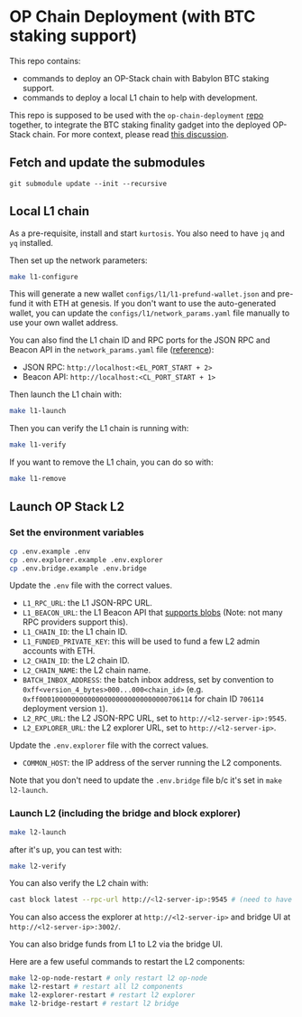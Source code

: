 # OP Chain Deployment (with BTC staking support)

This repo contains:

- commands to deploy an OP-Stack chain with Babylon BTC staking support.
- commands to deploy a local L1 chain to help with development.

This repo is supposed to be used with the `op-chain-deployment` [repo](https://github.com/Snapchain/op-chain-deployment) together, to integrate the BTC staking finality gadget into the deployed OP-Stack chain. For more context, please read [this discussion](https://github.com/ethereum-optimism/specs/discussions/218).

## Fetch and update the submodules

```
git submodule update --init --recursive
```

## Local L1 chain

As a pre-requisite, install and start `kurtosis`. You also need to have `jq` and `yq` installed.

Then set up the network parameters:

```bash
make l1-configure
```

This will generate a new wallet `configs/l1/l1-prefund-wallet.json` and pre-fund it with ETH at genesis. If you don't want to use the auto-generated wallet, you can update the `configs/l1/network_params.yaml` file manually to use your own wallet address.

You can also find the L1 chain ID and RPC ports for the JSON RPC and Beacon API in the `network_params.yaml` file ([reference](https://github.com/ethpandaops/ethereum-package)):

- JSON RPC: `http://localhost:<EL_PORT_START + 2>`
- Beacon API: `http://localhost:<CL_PORT_START + 1>`

Then launch the L1 chain with:

```bash
make l1-launch
```

Then you can verify the L1 chain is running with:

```bash
make l1-verify
```

If you want to remove the L1 chain, you can do so with:

```bash
make l1-remove
```

## Launch OP Stack L2

### Set the environment variables

```bash
cp .env.example .env
cp .env.explorer.example .env.explorer
cp .env.bridge.example .env.bridge
```

Update the `.env` file with the correct values.

- `L1_RPC_URL`: the L1 JSON-RPC URL.
- `L1_BEACON_URL`: the L1 Beacon API that [supports blobs](https://docs.optimism.io/builders/node-operators/management/blobs) (Note: not many RPC providers support this).
- `L1_CHAIN_ID`: the L1 chain ID.
- `L1_FUNDED_PRIVATE_KEY`: this will be used to fund a few L2 admin accounts with ETH.
- `L2_CHAIN_ID`: the L2 chain ID.
- `L2_CHAIN_NAME`: the L2 chain name.
- `BATCH_INBOX_ADDRESS`: the batch inbox address, set by convention to `0xff<version_4_bytes>000...000<chain_id>` (e.g. `0xff00010000000000000000000000000000706114` for chain ID `706114` deployment version `1`).
- `L2_RPC_URL`: the L2 JSON-RPC URL, set to `http://<l2-server-ip>:9545`.
- `L2_EXPLORER_URL`: the L2 explorer URL, set to `http://<l2-server-ip>`.

Update the `.env.explorer` file with the correct values.

- `COMMON_HOST`: the IP address of the server running the L2 components.

Note that you don't need to update the `.env.bridge` file b/c it's set in `make l2-launch`.

### Launch L2 (including the bridge and block explorer)

```bash
make l2-launch
```

after it's up, you can test with:

```bash
make l2-verify
```

You can also verify the L2 chain with:

```bash
cast block latest --rpc-url http://<l2-server-ip>:9545 # (need to have foundry installed)
```

You can also access the explorer at `http://<l2-server-ip>` and bridge UI at `http://<l2-server-ip>:3002/`.

You can also bridge funds from L1 to L2 via the bridge UI.

Here are a few useful commands to restart the L2 components:

```bash
make l2-op-node-restart # only restart l2 op-node
make l2-restart # restart all l2 components
make l2-explorer-restart # restart l2 explorer
make l2-bridge-restart # restart l2 bridge
```

